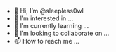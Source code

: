 - 👋 Hi, I’m @sleepless0wl
- 👀 I’m interested in ...
- 🌱 I’m currently learning ...
- 💞️ I’m looking to collaborate on ...
- 📫 How to reach me ...

<!---
sleepless0wl/sleepless0wl is a ✨ special ✨ repository because its `README.md` (this file) appears on your GitHub profile.
You can click the Preview link to take a look at your changes.
--->
